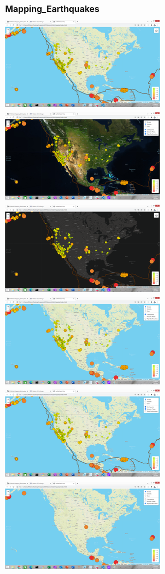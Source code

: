 # Mapping_Earthquakes

![](https://github.com/WIPartain/Mapping_Earthquakes/blob/main/images/earthquakes.png)

![](https://github.com/WIPartain/Mapping_Earthquakes/blob/main/images/earthquakes2.png)

![](https://github.com/WIPartain/Mapping_Earthquakes/blob/main/images/earthquake3.png)

![](https://github.com/WIPartain/Mapping_Earthquakes/blob/main/images/earthquake4.png)

![](https://github.com/WIPartain/Mapping_Earthquakes/blob/main/images/earthquakes5.png)

![](https://github.com/WIPartain/Mapping_Earthquakes/blob/main/images/earthquakes6.png)
